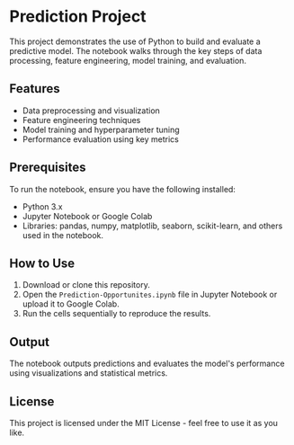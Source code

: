 # Prediction Project

This project demonstrates the use of Python to build and evaluate a predictive model. The notebook walks through the key steps of data processing, feature engineering, model training, and evaluation.

## Features

- Data preprocessing and visualization
- Feature engineering techniques
- Model training and hyperparameter tuning
- Performance evaluation using key metrics

## Prerequisites

To run the notebook, ensure you have the following installed:
- Python 3.x
- Jupyter Notebook or Google Colab
- Libraries: pandas, numpy, matplotlib, seaborn, scikit-learn, and others used in the notebook.

## How to Use

1. Download or clone this repository.
2. Open the `Prediction-Opportunites.ipynb` file in Jupyter Notebook or upload it to Google Colab.
3. Run the cells sequentially to reproduce the results.

## Output

The notebook outputs predictions and evaluates the model's performance using visualizations and statistical metrics.

## License

This project is licensed under the MIT License - feel free to use it as you like.
